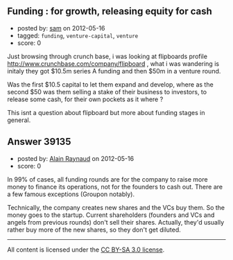 ## Funding : for growth, releasing equity for cash

- posted by: [sam](https://stackexchange.com/users/-1/17983-sam) on 2012-05-16
- tagged: `funding`, `venture-capital`, `venture`
- score: 0

Just browsing through crunch base, i was looking at flipboards profile http://www.crunchbase.com/company/flipboard , what i was wandering is initaly they got $10.5m series A funding and then $50m in a venture round.

Was the first $10.5 capital to let them expand and develop, where as the second $50 was them selling a stake of their business to investors, to release some cash, for their own pockets as it where ?

This isnt a question about flipboard but more about funding stages in general.


## Answer 39135

- posted by: [Alain Raynaud](https://stackexchange.com/users/-1/502-alain-raynaud) on 2012-05-16
- score: 0

In 99% of cases, all funding rounds are for the company to raise more money to finance its operations, not for the founders to cash out. There are a few famous exceptions (Groupon notably).

Technically, the company creates new shares and the VCs buy them. So the money goes to the startup. Current shareholders (founders and VCs and angels from previous rounds) don't sell their shares. Actually, they'd usually rather buy more of the new shares, so they don't get diluted.



---

All content is licensed under the [CC BY-SA 3.0 license](https://creativecommons.org/licenses/by-sa/3.0/).
